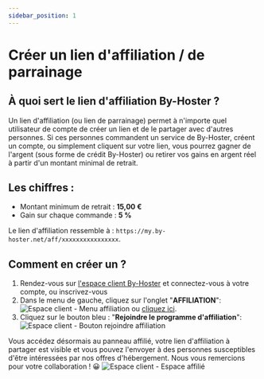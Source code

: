 ```yaml
---
sidebar_position: 1
---
```


# Créer un lien d'affiliation / de parrainage

## À quoi sert le lien d'affiliation By-Hoster ?
Un lien d'affiliation (ou lien de parrainage) permet à n'importe quel utilisateur de compte de créer un lien et de le partager avec d'autres personnes. Si ces personnes commandent un service de By-Hoster, créent un compte, ou simplement cliquent sur votre lien, vous pourrez gagner de l'argent (sous forme de crédit By-Hoster) ou retirer vos gains en argent réel à partir d'un montant minimal de retrait.

## Les chiffres :
- Montant minimum de retrait : **15,00 €**
- Gain sur chaque commande : **5 %**

Le lien d'affiliation ressemble à : `https://my.by-hoster.net/aff/xxxxxxxxxxxxxxxx`.

## Comment en créer un ?
1. Rendez-vous sur [l'espace client By-Hoster](https://my.by-hoster.net/client) et connectez-vous à votre compte, ou inscrivez-vous
2. Dans le menu de gauche, cliquez sur l'onglet "**AFFILIATION**":   
   ![Espace client - Menu affiliation](https://media.discordapp.net/attachments/693203267009904680/1198732943850492004/image.png?ex=65bffa0d&is=65ad850d&hm=a59b4b51c36e37f1d5f347a84dc71d678c20b26da7f5d53c20a19c7c8cdbcf67&=&format=webp) ou [cliquez ici](https://my.by-hoster.net/client/affiliate).
3. Cliquez sur le bouton bleu : "**Rejoindre le programme d'affiliation**":
   ![Espace client - Bouton rejoindre affiliation](https://media.discordapp.net/attachments/693203267009904680/1198734345725280286/image.png?ex=65bffb5b&is=65ad865b&hm=e0c617a0e24665903a118bebf94456a9856be9ccc3a89e6454b6d8e986151894&=&format=webp)

Vous accédez désormais au panneau affilié, votre lien d'affiliation à partager est visible et vous pouvez l'envoyer à des personnes susceptibles d'être intéressées par nos offres d'hébergement. Nous vous remercions pour votre collaboration ! 😀
![Espace client - Espace affilié](https://media.discordapp.net/attachments/693203267009904680/1198735707418656788/image.png?ex=65bffca0&is=65ad87a0&hm=69999bd235477730df2ca54c47c94bfe800e17c3636f3d046a5f0cbeec73f124&=&format=webp)
